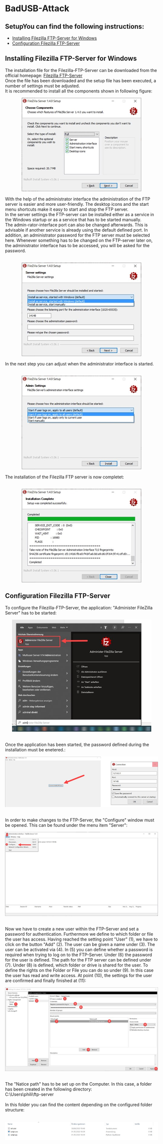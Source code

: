 # BadUSB-Attack

## SetupYou can find the following instructions:
- [Installing Filezilla FTP-Server for Windows](#installing-filezilla-ftp-server-for-windows)
- [Configuration Filezilla FTP-Server](#configuration-filezilla-ftp-server)

## Installing Filezilla FTP-Server for Windows
The installation file for the Filezilla-FTP-Server can be downloaded from the official homepage:
[Filezilla FTP-Server](https://filezilla-project.org/download.php?type=server)
<br>
Once the file has been downloaded and the setup file has been executed, a number of settings must be adjusted. <br>
It is recommended to install all the components shown in following figure:
<p align="center">
  <img src="./img4readme/installFilezillaFtpServer_1.jpg" alt=installFilezillaFtpServer_1">
</p>
With the help of the administrator interface the administration of the FTP server is easier and more user-friendly. The desktop icons and the start menu shortcuts make it easy to start and stop the FTP server.
<br>
In the server settings the FTP-server can be installed either as a service in the Windows startup or as a service that has to be started manually. <br>
The admin-rator-interface port can also be changed afterwards. This is advisable if another service is already using the default defined port. In addition, an administrator password for the FTP server must be selected here. Whenever something has to be changed on the FTP-server later on, the administrator interface has to be accessed, you will be asked for the password.                                                                                          
<br>  
<br>                                                                                          
 <p align="center">
  <img src="./img4readme/installFilezillaFtpServer_2.jpg" alt=installFilezillaFtpServer_2">
</p>
In the next step you can adjust when the administrator interface is started.
<br>
<br>
<p align="center">
  <img src="./img4readme/installFilezillaFtpServer_3.jpg" alt=installFilezillaFtpServer_3">
</p>
The installation of the Filezilla FTP server is now completet:
<br>
<br>                                                                                          
<p align="center">
  <img src="./img4readme/installFilezillaFtpServer_4.jpg" alt=installFilezillaFtpServer_4">
</p>
                                                                                          


## Configuration Filezilla FTP-Server
To configure the Filezilla-FTP-Server, the application: "Administer FileZilla Server" has to be started:
<p align="center">
  <img src="./img4readme/ConfigFilezillaFtpServer_1.jpg" alt="ConfigFilezillaFtpServer_1">
</p>
<br>
Once the application has been started, the password defined during the installation must be enetered.:
<br>
<p align="center">
  <img src="./img4readme/ConfigFilezillaFtpServer_2.jpg" alt="ConfigFilezillaFtpServer_2">
</p>

<br>
In order to make changes to the FTP-Server, the "Configure" window must be opened. This can be found under the menu item "Server":
<br>
<p align="center">
  <img src="./img4readme/ConfigFilezillaFtpServer_3.jpg" alt="ConfigFilezillaFtpServer_3">
</p>

<br>
Now we have to create a new user within the FTP-Server and set a password for authentication. Furthermore we define to which folder or file the user has access. Having reached the setting point "User" (1), we have to click on the button "Add" (2). The user can be given a name under (3). The user can be activated via (4). In (5) you can define whether a password is required when trying to log on to the FTP-Server. Under (6) the password for the user is defined. The path for the FTP server can be defined under (7). Under (8) is defined, which folder or drive is shared for the user. To define the rights on the Folder or File you can do so under (9). In this case the user has read and write access. At point (10), the settings for the user are confirmed and finally finished at (11):
<br>
<p align="center">
  <img src="./img4readme/ConfigFilezillaFtpServer_4.jpg" alt="ConfigFilezillaFtpServer_4">
</p>
<br>
The "Natice path" has to be set up on the Computer. In this case, a folder has been created in the following directory: <br>
C:\Users\phili\ftp-server
<br>
<br>
In this folder you can find the content depending on the configured folder structure:
<br> <br>
<p align="center">
  <img src="./img4readme/ConfigFilezillaFtpServer_5.jpg" alt="ConfigFilezillaFtpServer_5">
</p>
